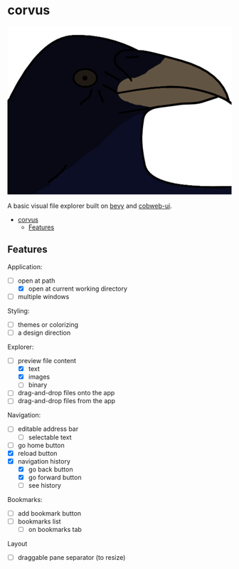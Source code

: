 # corvus

![A drawing of a crow](./assets/images/corvus.png)

A basic visual file explorer built on [bevy](https://www.bevy.org) and [cobweb-ui](https://github.com/UkoeHB/bevy_cobweb_ui).

<!--toc:start-->

- [corvus](#corvus)
  - [Features](#features)

<!--toc:end-->

## Features

Application:

- [ ] open at path
  - [x] open at current working directory
- [ ] multiple windows

Styling:

- [ ] themes or colorizing
- [ ] a design direction

Explorer:

- [ ] preview file content
  - [x] text
  - [x] images
  - [ ] binary
- [ ] drag-and-drop files onto the app
- [ ] drag-and-drop files from the app

Navigation:

- [ ] editable address bar
  - [ ] selectable text
- [ ] go home button
- [x] reload button
- [x] navigation history
  - [x] go back button
  - [x] go forward button
  - [ ] see history

Bookmarks:

- [ ] add bookmark button
- [ ] bookmarks list
  - [ ] on bookmarks tab

Layout

- [ ] draggable pane separator (to resize)
